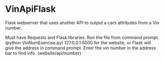 # VinApiFlask
Flask webserver that uses another API to output a cars attributes from a Vin number.

Must have Requests and Flask libraries.
Run the file from command prompt. (python VinNumExercise.py)
127.0.0.1:5000 for the website, or Flask will give the address in command prompt.
Enter the vin number in the address bar to find info. (website/api/number)
